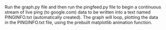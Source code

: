 Run the graph.py file and then run the pingfeed.py file to begin a continuous stream of live ping (to google.com) data to be written into a text named
PINGINFO.txt (automatically created). The graph will loop, plotting the data in the PINGINFO.txt file, using the prebuilt matplotlib animation function.
